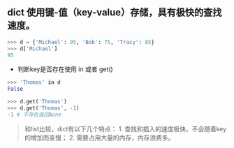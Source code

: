 
## dict 使用键-值（key-value）存储，具有极快的查找速度。
```Python
>>> d = {'Michael': 95, 'Bob': 75, 'Tracy': 85}
>>> d['Michael']
95
```
- 判断key是否存在使用 in 或者 get()
```Python
>>> 'Thomas' in d
False

>>> d.get('Thomas')
>>> d.get('Thomas', -1)
-1 # 不存在返回None
```

> 和list比较，dict有以下几个特点：
    1. 查找和插入的速度极快，不会随着key的增加而变慢；
    2. 需要占用大量的内存，内存浪费多。
